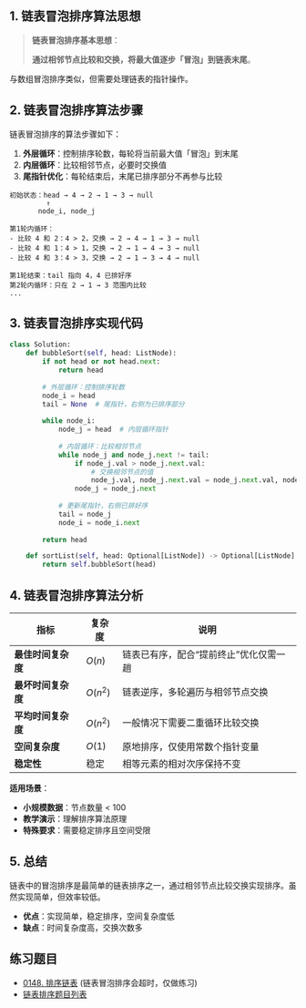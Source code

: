 ## 1. 链表冒泡排序算法思想

> **链表冒泡排序基本思想**：
> 
> **通过相邻节点比较和交换，将最大值逐步「冒泡」到链表末尾**。

与数组冒泡排序类似，但需要处理链表的指针操作。

## 2. 链表冒泡排序算法步骤

链表冒泡排序的算法步骤如下：

1. **外层循环**：控制排序轮数，每轮将当前最大值「冒泡」到末尾
2. **内层循环**：比较相邻节点，必要时交换值
3. **尾指针优化**：每轮结束后，末尾已排序部分不再参与比较

```
初始状态：head → 4 → 2 → 1 → 3 → null
         ↑
       node_i, node_j

第1轮内循环：
- 比较 4 和 2：4 > 2，交换 → 2 → 4 → 1 → 3 → null
- 比较 4 和 1：4 > 1，交换 → 2 → 1 → 4 → 3 → null  
- 比较 4 和 3：4 > 3，交换 → 2 → 1 → 3 → 4 → null

第1轮结束：tail 指向 4，4 已排好序
第2轮内循环：只在 2 → 1 → 3 范围内比较
...
```

## 3. 链表冒泡排序实现代码

```python
class Solution:
    def bubbleSort(self, head: ListNode):
        if not head or not head.next:
            return head
            
        # 外层循环：控制排序轮数
        node_i = head
        tail = None  # 尾指针，右侧为已排序部分
        
        while node_i:
            node_j = head  # 内层循环指针
            
            # 内层循环：比较相邻节点
            while node_j and node_j.next != tail:
                if node_j.val > node_j.next.val:
                    # 交换相邻节点的值
                    node_j.val, node_j.next.val = node_j.next.val, node_j.val
                node_j = node_j.next
            
            # 更新尾指针，右侧已排好序
            tail = node_j
            node_i = node_i.next
            
        return head

    def sortList(self, head: Optional[ListNode]) -> Optional[ListNode]:
        return self.bubbleSort(head)
```

## 4. 链表冒泡排序算法分析

| 指标 | 复杂度 | 说明 |
|------|--------|------|
| **最佳时间复杂度** | $O(n)$ | 链表已有序，配合“提前终止”优化仅需一趟 |
| **最坏时间复杂度** | $O(n^2)$ | 链表逆序，多轮遍历与相邻节点交换 |
| **平均时间复杂度** | $O(n^2)$ | 一般情况下需要二重循环比较交换 |
| **空间复杂度** | $O(1)$ | 原地排序，仅使用常数个指针变量 |
| **稳定性** | 稳定 | 相等元素的相对次序保持不变 |


**适用场景**：

- **小规模数据**：节点数量 < 100
- **教学演示**：理解排序算法原理
- **特殊要求**：需要稳定排序且空间受限

## 5. 总结

链表中的冒泡排序是最简单的链表排序之一，通过相邻节点比较交换实现排序。虽然实现简单，但效率较低。

- **优点**：实现简单，稳定排序，空间复杂度低
- **缺点**：时间复杂度高，交换次数多

## 练习题目

- [0148. 排序链表](https://github.com/ITCharge/AlgoNote/tree/main/docs/solutions/0100-0199/sort-list.md) (链表冒泡排序会超时，仅做练习)
- [链表排序题目列表](https://github.com/ITCharge/AlgoNote/tree/main/docs/00_preface/00_06_categories_list.md#%E9%93%BE%E8%A1%A8%E6%8E%92%E5%BA%8F%E9%A2%98%E7%9B%AE)